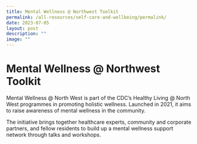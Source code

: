```yaml
---
title: Mental Wellness @ Northwest Toolkit
permalink: /all-resources/self-care-and-wellbeing/permalink/
date: 2023-07-05
layout: post
description: ""
image: ""
---
```

# Mental Wellness @ Northwest Toolkit
Mental Wellness @ North West is part of the CDC’s Healthy Living @ North West programmes in promoting holistic wellness. Launched in 2021, it aims to raise awareness of mental wellness in the community.  
  
The initiative brings together healthcare experts, community and corporate partners, and fellow residents to build up a mental wellness support network through talks and workshops.